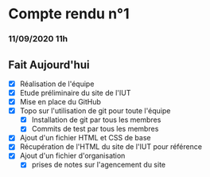 # Compte rendu n°1
### 11/09/2020 11h

## Fait Aujourd'hui
- [x] Réalisation de l'équipe
- [x] Etude préliminaire du site de l'IUT
- [x] Mise en place du GitHub
- [x] Topo sur l'utilisation de git pour toute l'équipe
  - [x] Installation de git par tous les membres
  - [x] Commits de test par tous les membres
- [x] Ajout d'un fichier HTML et CSS de base
- [x] Récupération de l'HTML du site de l'IUT pour référence
- [x] Ajout d'un fichier d'organisation
  - [x] prises de notes sur l'agencement du site
